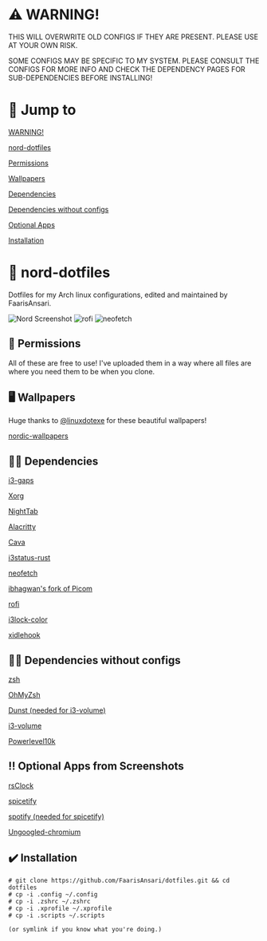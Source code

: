 # ⚠️ WARNING!
THIS WILL OVERWRITE OLD CONFIGS IF THEY ARE PRESENT. PLEASE USE AT YOUR OWN RISK.

SOME CONFIGS MAY BE SPECIFIC TO MY SYSTEM. PLEASE CONSULT THE CONFIGS FOR MORE INFO AND CHECK THE DEPENDENCY PAGES FOR SUB-DEPENDENCIES BEFORE INSTALLING!

# 📖 Jump to

[WARNING!](https://github.com/FaarisAnsari/nord-dotfiles#%EF%B8%8F-warning)

[nord-dotfiles](https://github.com/FaarisAnsari/nord-dotfiles#-nord-dotfiles)

[Permissions](https://github.com/FaarisAnsari/nord-dotfiles#-permissions)

[Wallpapers](https://github.com/FaarisAnsari/nord-dotfiles#%EF%B8%8F-wallpapers)

[Dependencies](https://github.com/FaarisAnsari/nord-dotfiles#-dependencies)

[Dependencies without configs](https://github.com/FaarisAnsari/nord-dotfiles#-dependencies-without-configs)

[Optional Apps](https://github.com/FaarisAnsari/nord-dotfiles#use-these-if-you-want-some-of-the-programs-that-i-use-in-the-screenshots)

[Installation](https://github.com/FaarisAnsari/nord-dotfiles#%EF%B8%8F-installation)

# 🔷 nord-dotfiles
Dotfiles for my Arch linux configurations, edited and maintained by FaarisAnsari.

![Nord Screenshot](https://cdn.upload.systems/uploads/5K5fvRUu.png)
![rofi](https://cdn.upload.systems/uploads/8ppzDPUT.png)
![neofetch](https://cdn.upload.systems/uploads/uCdiX2xq.png)

## 🙏 Permissions
All of these are free to use! I've uploaded them in a way where all files are where you need them to be when you clone.

## 🖥️ Wallpapers
Huge thanks to [@linuxdotexe](https://github.com/linuxdotexe/ "@linuxdotexe on GitHub") for these beautiful wallpapers!

[nordic-wallpapers](https://github.com/linuxdotexe/nordic-wallpapers "nordic-wallpapers on GitHub")

## 👨‍💻 Dependencies

[i3-gaps](https://github.com/Airblader/i3 "i3-gaps on GitHub")

[Xorg](https://wiki.archlinux.org/title/xorg "Xorg on Arch Wiki")

[NightTab](https://chrome.google.com/webstore/detail/nighttab/hdpcadigjkbcpnlcpbcohpafiaefanki?hl=en-GB "NightTab on Chrome Webstore")

[Alacritty](https://github.com/alacritty/alacritty "Alacritty on GitHub")

[Cava](https://github.com/karlstav/cava "Cava on GitHub")

[i3status-rust](https://github.com/greshake/i3status-rust "i3status-rust on GitHub")

[neofetch](https://github.com/dylanaraps/neofetch "neofetch on GitHub")

[ibhagwan's fork of Picom](https://github.com/ibhagwan/picom "ibhagwan's fork of Picom on GitHub")

[rofi](https://github.com/davatorium/rofi "rofi on GitHub")

[i3lock-color](https://github.com/Raymo111/i3lock-color "i3lock-color on GitHub")

[xidlehook](https://github.com/jD91mZM2/xidlehook "xidlehook on github")

## 👩‍💻 Dependencies without configs


[zsh](https://www.zsh.org/ "zsh")

[OhMyZsh](https://github.com/ohmyzsh/ohmyzsh "OhMyZsh on GitHub")

[Dunst (needed for i3-volume)](https://github.com/dunst-project/dunst "Dunst on GitHub")

[i3-volume](https://github.com/hastinbe/i3-volume "i3-volume on GitHub")

[Powerlevel10k](https://github.com/romkatv/powerlevel10k "Powerlevel10k on GitHub")

## ‼️ Optional Apps from Screenshots

[rsClock](https://github.com/valebes/rsClock "rsClock on GitHub")

[spicetify](https://github.com/khanhas/spicetify-cli "spicetify-cli on GitHub")

[spotify (needed for spicetify)](https://www.spotify.com/us/download/linux/ "Spotify for Linux")

[Ungoogled-chromium](https://github.com/Eloston/ungoogled-chromium "ungoogled-chromium on GitHub")

## ✔️ Installation

```
# git clone https://github.com/FaarisAnsari/dotfiles.git && cd dotfiles
# cp -i .config ~/.config
# cp -i .zshrc ~/.zshrc
# cp -i .xprofile ~/.xprofile
# cp -i .scripts ~/.scripts

(or symlink if you know what you're doing.)
```
